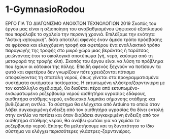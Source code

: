 # 1-GymnasioRodou
ΕΡΓΟ ΓΙΑ ΤΟ ΔΙΑΓΩΝΙΣΜΟ ΑΝΟΙΧΤΩΝ ΤΕΧΝΟΛΟΓΙΩΝ 2019
Σκοπός του έργου μας είναι η αξιοποίηση του αναβαθμισμένου ψηφιακού εξοπλισμού που παρέλαβε το σχολείο την περσινή χρονιά.
Επιλέξαμε την ενότητα "Αστική κηπουρική". 
διότι αποτελεί αφενός έναν άμεσο τρόπο πρόσβασης σε φρέσκια και ελεγχόμενη τροφή 
και αφετέρου ένα εναλλακτικό τρόπο παραγωγής της τροφής στο μικρό χώρο μιας βεράντας ή ταράτσας 
μειώνοντας έτσι το οικολογικό αποτύπωμα (γή, νερό, καύσιμα από τη μεταφορά της τροφής κλπ).
Σκοπός του έργου είναι να λύση το πρόβλημα  που έχουν οι κάτοικοι της πόλης. 
Επειδή αφενός ξεχνούν να ποτίσουν τα φυτά και αφετέρου δεν γνωρίζουν πότε χρειάζονται πότισμα αποφεύγοντας τη σπατάλη νερού, 
όπως γίνεται στα προγραμματισμένα συστήματα αυτόματου ποτίσματος.
Η εκτυπωμένη γλάστρα/ζαρντινιέρα με τον κατάλληλο σχεδιασμό,  θα διαθέτει πέρα από εκτυπωμένο-ενσωματωμένο ρεζερβουάρ νερού
αισθητήρα υγρασίας εδάφους, αισθητήρα στάθμης νερού, ενδεικτικό λαμπάκι σήμανσης στάθμης και βυθιζόμενη αντλία.
Το σύστημα θα ελέγχεται από Arduino  το οποίο όταν λάβει συγκεκριμένη ένδειξη από τον αισθητήρα υγρασίας 
θα δίνει εντολή στην αντλία να ποτίσει 
και όταν διαβάσει συγκεκριμένη ένδειξη από τον αισθητήρα στάθμης νερού, 
θα ανάβει φωτάκι για να γεμίσει το ρεζερβουάρ νερού. 
Επίσης θα μελετήσουμε και τη δυνατότητα το ίδιο σύστημα να ελέγχει περισσότερες  γλάστρες-ζαρντινιέρες.
